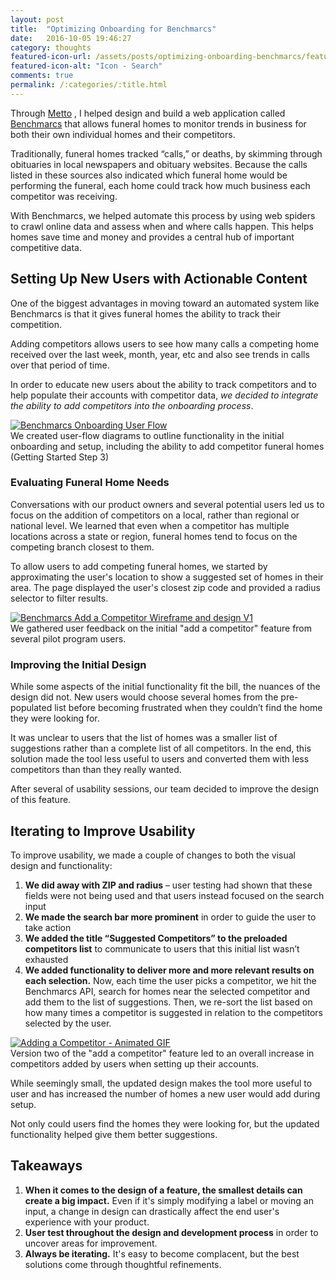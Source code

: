 ```yaml
---
layout: post
title:  "Optimizing Onboarding for Benchmarcs"
date:   2016-10-05 19:46:27
category: thoughts
featured-icon-url: /assets/posts/optimizing-onboarding-benchmarcs/featured-icon-search-and-add.png
featured-icon-alt: "Icon - Search"
comments: true
permalink: /:categories/:title.html
---
```


Through <a href="http://metto.co/" target="_blank" class="link--text-in-p">Metto</a> , I helped design and build a web application called <a href="http://benchmarcs.com/" target="_blank" class="link--text-in-p">Benchmarcs</a> that allows funeral homes to monitor trends in business for both their own individual homes and their competitors. 

Traditionally, funeral homes tracked “calls,” or deaths, by skimming through obituaries in local newspapers and obituary websites. Because the calls listed in these sources also indicated which funeral home would be performing the funeral, each home could track how much business each competitor was receiving.

With Benchmarcs, we helped automate this process by using web spiders to crawl online data and assess when and where calls happen. This helps homes save time and money and provides a central hub of important competitive data.

## Setting Up New Users with Actionable Content

One of the biggest advantages in moving toward an automated system like Benchmarcs is that it gives funeral homes the ability to track their competition. 

Adding competitors allows users to see how many calls a competing home received over the last week, month, year, etc and also see trends in calls over that period of time.

In order to educate new users about the ability to track competitors and to help populate their accounts with competitor data, *we decided to integrate the ability to add competitors into the onboarding process*.

<div class="pop-out-image__container">
	<a href="{{ site.url }}/assets/zapier/images/benchmarcs-onboarding-v3.png" target="_blank" class="">
		<div class="pop-out-image">
			<img class="" src="{{ site.url }}/assets/zapier/images/benchmarcs-onboarding-v3.png" alt="Benchmarcs Onboarding User Flow">
		</div>
	</a>
	<span class="img-caption">We created user-flow diagrams to outline functionality in the initial onboarding and setup, including the ability to add competitor funeral homes (Getting Started Step 3)</span>
</div>

### Evaluating Funeral Home Needs
Conversations with our product owners and several potential users led us to focus on the addition of competitors on a local, rather than regional or national level. We learned that even when a competitor has multiple locations across a state or region, funeral homes tend to focus on the competing branch closest to them.

To allow users to add competing funeral homes, we started by approximating the user's location to show a suggested set of homes in their area. The page displayed the user's closest zip code and provided a radius selector to filter results.

<div class="pop-out-image__container">
	<a href="{{ site.url }}/assets/zapier/images/benchmarcs-add-competitors-v1.png" target="_blank" class="">
		<div class="pop-out-image">
			<img class="" src="{{ site.url }}/assets/zapier/images/benchmarcs-add-competitors-v1.png" alt="Benchmarcs Add a Competitor Wireframe and design V1">
		</div>
	</a>
	<span class="img-caption">
		We gathered user feedback on the initial "add a competitor" feature from several pilot program users.
	</span>
</div>


### Improving the Initial Design

While some aspects of the initial functionality fit the bill, the nuances of the design did not. New users would choose several homes from the pre-populated list before becoming frustrated when they couldn’t find the home they were looking for. 

It was unclear to users that the list of homes was a smaller list of suggestions rather than a complete list of all competitors. In the end, this solution made the tool less useful to users and converted them with less competitors than than they really wanted.

After several of usability sessions, our team decided to improve the design of this feature.

## Iterating to Improve Usability

To improve usability, we made a couple of changes to both the visual design and functionality: 

1. **We did away with ZIP and radius** – user testing had shown that these fields were not being used and that users instead focused on the search input
2. **We made the search bar more prominent** in order to guide the user to take action
3. **We added the title “Suggested Competitors” to the preloaded competitors list** to communicate to users that this initial list wasn’t exhausted
4. **We added functionality to deliver more and more relevant results on each selection.** Now, each time the user picks a competitor, we hit the Benchmarcs API, search for homes near the selected competitor and add them to the list of suggestions. Then, we  re-sort the list based on how many times a competitor is suggested in relation to the competitors selected by the user.

<div class="pop-out-image__container">
	<a href="{{ site.url }}/assets/zapier/images/benchmarcs-interaction.gif" target="_blank" class="">
		<div class="pop-out-image">
			<img class="" src="{{ site.url }}/assets/zapier/images/benchmarcs-interaction.gif" alt="Adding a Competitor - Animated GIF">
		</div>
	</a>
	<span class="img-caption">
		Version two of the "add a competitor" feature led to an overall increase in competitors added by users when setting up their accounts.
	</span>
</div>

While seemingly small, the updated design makes the tool more useful to user and has increased the number of homes a new user would add during setup. 

Not only could users find the homes they were looking for, but the updated functionality helped give them better suggestions.


## Takeaways

1. **When it comes to the design of a feature, the smallest details can create a big impact.** Even if it's simply modifying a label or moving an input, a change in design can drastically affect the end user's experience with your product.
2. **User test throughout the design and development process** in order to uncover areas for improvement.
3. **Always be iterating.** It's easy to become complacent, but the best solutions come through thoughtful refinements.


